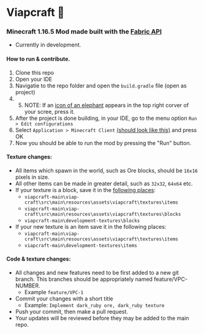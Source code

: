 # Viapcraft :crystal_ball:

### Minecraft 1.16.5 Mod made built with the [Fabric API](https://fabricmc.net/)
* Currently in development.

#### How to run & contribute.
1. Clone this repo
2. Open your IDE
3. Navigatie to the repo folder and open the `build.gradle` file (open as project)
4. 5. NOTE: If an [icon of an elephant](https://i.imgur.com/3Sd7nny.png) appears in the top right corver of your scree, press it. 
5. After the project is done building, in your IDE, go to the menu option `Run > Edit configurations`
6. Select `Application > Minecraft Client` [(should look like this)](https://i.imgur.com/zd2nV3Q.png) and press OK
7. Now you should be able to run the mod by pressing the "Run" button.

#### Texture changes:
* All items which spawn in the world, such as Ore blocks, should be `16x16` pixels in size. 
* All other items can be made in greater detail, such as `32x32`, `64x64` etc.
* If your texture is a block, save it in the [following places](https://i.imgur.com/bDmQiPQ.png): 
  * `viapcraft-main\viap-craft\src\main\resources\assets\viapcraft\textures\items`
  * `viapcraft-main\viap-craft\src\main\resources\assets\viapcraft\textures\blocks`
  * `viapcraft-main\development-textures\blocks`
* If your new texture is an item save it in the following places: 
  * `viapcraft-main\viap-craft\src\main\resources\assets\viapcraft\textures\items`
  * `viapcraft-main\development-textures\items`

#### Code & texture changes:
* All changes and new features need to be first added to a new git branch. 
This branches should be appropriately named feature/VPC-NUMBER. 
  * Example `feature/VPC-1`
* Commit your changes with a short title
  * Example: `Implement dark_ruby ore, dark_ruby texture`
* Push your commit, then make a pull request.
* Your updates will be reviewed before they may be added to the main repo.   
